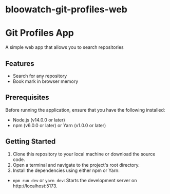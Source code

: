 # bloowatch-git-profiles-web

# Git Profiles App

A simple web app that allows you to search repositories

## Features

- Search for any repository
- Book mark in browser memory

## Prerequisites

Before running the application, ensure that you have the following installed:

- Node.js (v14.0.0 or later)
- npm (v6.0.0 or later) or Yarn (v1.0.0 or later)

## Getting Started

1. Clone this repository to your local machine or download the source code.
2. Open a terminal and navigate to the project's root directory.
3. Install the dependencies using either npm or Yarn:

- `npm run dev` or `yarn dev`: Starts the development server on http://localhost:5173.
